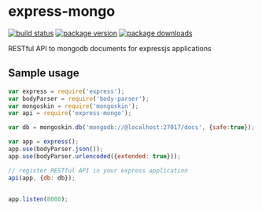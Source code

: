 # express-mongo
[![build status](https://drone.io/github.com/sergeyt/express-mongo/status.png)](https://drone.io/github.com/sergeyt/express-mongo/latest)
[![package version](http://img.shields.io/npm/v/express-mongo.svg)](https://www.npmjs.org/package/express-mongo)
[![package downloads](http://img.shields.io/npm/dm/express-mongo.svg)](https://www.npmjs.org/package/express-mongo)

RESTful API to mongodb documents for expressjs applications

## Sample usage

```javascript
var express = require('express');
var bodyParser = require('body-parser');
var mongoskin = require('mongoskin');
var api = require('express-mongo');

var db = mongoskin.db('mongodb://@localhost:27017/docs', {safe:true});

var app = express();
app.use(bodyParser.json());
app.use(bodyParser.urlencoded({extended: true}));

// register RESTful API in your express application
api(app, {db: db});


app.listen(8080);
```
